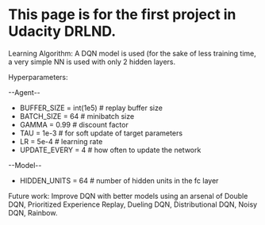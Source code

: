 # This page is for the first project in Udacity DRLND.
Learning Algorithm:
A DQN model is used (for the sake of less training time, a very simple NN is used with only 2 hidden layers.

Hyperparameters:

--Agent--

* BUFFER_SIZE = int(1e5)  # replay buffer size
* BATCH_SIZE = 64         # minibatch size
* GAMMA = 0.99            # discount factor
* TAU = 1e-3              # for soft update of target parameters
* LR = 5e-4               # learning rate 
* UPDATE_EVERY = 4        # how often to update the network

--Model--

* HIDDEN_UNITS = 64       # number of hidden units in the fc layer









Future work:
Improve DQN with better models using an arsenal of Double DQN, Prioritized Experience Replay, Dueling DQN, Distributional DQN, Noisy DQN, Rainbow.
